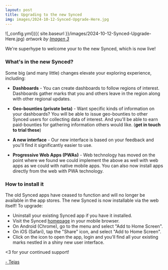 ```yaml
---
layout: post
title: Upgrading to the new Synced
img: images/2024-10-12-Synced-Upgrade-Here.jpg
---
```

![_config.yml]({{ site.baseurl }}/images/2024-10-12-Synced-Upgrade-Here.jpg)
*artwork by [Imagen 3](https://deepmind.google/technologies/imagen-3/)*

We're superhype to welcome your to the new Synced, which is now live!


### What's in the new Synced?
Some big (and many little) changes elevate your exploring experience, including:

- **Dashboards** - You can create dashboards to follow regions of interest. Dashboards gather
  marks that you and others leave in the region along with other regional updates.

- **Geo-bounties (private beta)** - Want specific kinds of information on your dashboards? You will be able to 
  issue geo-bounties to other Synced users for collecting data of interest. And you'll be 
  able to earn paid-bounties for gathering information others would like. (**get in touch to trial these**)

- **A new interface** - Our new interface is based on your feedback and you'll find it significantly 
  easier to use.

- **Progressive Web Apps (PWAs)** - Web technology has moved on the point where we found we could implement the above 
  as well with web apps as we could with native mobile apps. You can also now install apps directly from the web with PWA technology.



### How to install it
The old Synced apps have ceased to function and will no longer be available in the app stores. The new Synced is now installable via the web itself! To upgrade:

- Uninstall your existing Synced app if you have it installed.
- Visit the Synced [homepage](https://synced.to) in your mobile browser.
- On Android (Chrome), go to the menu and select "Add to Home Screen".
- On iOS (Safari), tap the "Share" icon, and select "Add to Home Screen".
- Click on the icon to open the app, login and you'll find all your existing marks nestled in a shiny new user interface.


<3 for your continued support!


[- Tejas](https://twitter.com/syncedto)

